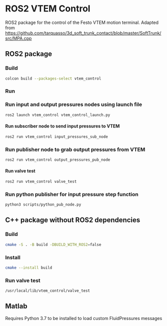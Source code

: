 # ROS2 VTEM Control

ROS2 package for the control of the Festo VTEM motion terminal. Adapted from https://github.com/tarquasso/3d_soft_trunk_contact/blob/master/SoftTrunk/src/MPA.cpp

## ROS2 package

### Build

```bash
colcon build --packages-select vtem_control
```

### Run

### Run input and output pressures nodes using launch file

```bash
ros2 launch vtem_control vtem_control_launch.py
```

#### Run subscriber node to send input pressures to VTEM

```bash
ros2 run vtem_control input_pressures_sub_node
```

### Run publisher node to grab output pressures from VTEM

```bash
ros2 run vtem_control output_pressures_pub_node
```

#### Run valve test

```bash
ros2 run vtem_control valve_test
```

### Run python publisher for input pressure step function

```bash
python3 scripts/python_pub_node.py
```

## C++ package without ROS2 dependencies

### Build

```bash
cmake -S . -B build -DBUILD_WITH_ROS2=false
```

### Install

```bash
cmake --install build
```

### Run valve test

```bash
/usr/local/lib/vtem_control/valve_test
```

## Matlab

Requires Python 3.7 to be installed to load custom FluidPressures messages